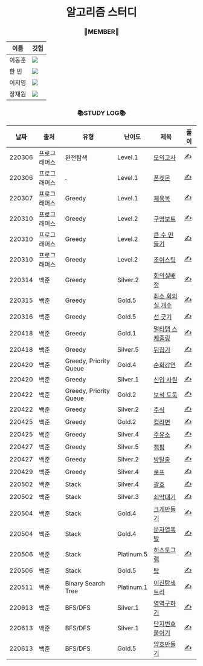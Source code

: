 <div align="center">

# 알고리즘 스터디

### 👫MEMBER👫

| 이름   | 깃헙                                                                                                                                                                                          |
| ------ | --------------------------------------------------------------------------------------------------------------------------------------------------------------------------------------------- |
| 이동훈 | <a href="https://github.com/green-kong"><img src="https://img.shields.io/badge/dev%2D%2Dkong-339933?style=flat-square&logo=github&logoColor=white&link=https://github.com/green-kong"/></a>   |
| 한 빈  | <a href="https://github.com/hb707"><img src="https://img.shields.io/badge/hb707-fa52ca?style=flat-square&logo=github&logoColor=white&link=https://github.com/hb707"/></a>                     |
| 이지영 | <a href="https://github.com/easy-young"><img src="https://img.shields.io/badge/easy%2D%2Dyoung-ed9e00?style=flat-square&logo=github&logoColor=white&link=https://github.com/easy-young"/></a> |
| 장재원 | <a href="https://github.com/bitkunst"><img src="https://img.shields.io/badge/bitKunst-0072dd?style=flat-square&logo=github&logoColor=white&link=https://github.com/bitKunst"/></a>            |

### 📚STUDY LOG📚

| 날짜   | 출처         | 유형                   | 난이도   | 제목                                                                     | 풀이                                                                           |
| ------ | ------------ | ---------------------- | -------- | ------------------------------------------------------------------------ | ------------------------------------------------------------------------------ |
| 220306 | 프로그래머스 | 완전탐색               | Level.1  | [모의고사](https://programmers.co.kr/learn/courses/30/lessons/42840)     | [✍️](https://github.com/green-kong/Algorithm_Study/tree/master/1week/PR_42840) |
| 220306 | 프로그래머스 | .                      | Level.1  | [폰켓몬](https://programmers.co.kr/learn/courses/30/lessons/1845)        | [✍️](https://github.com/green-kong/Algorithm_Study/tree/master/1week/PR_1845)  |
| 220307 | 프로그래머스 | Greedy                 | Level.1  | [체육복](https://programmers.co.kr/learn/courses/30/lessons/42862)       | [✍️](https://github.com/green-kong/Algorithm_Study/tree/master/1week/PR_42862) |
| 220310 | 프로그래머스 | Greedy                 | Level.2  | [구명보트](https://programmers.co.kr/learn/courses/30/lessons/42885)     | [✍️](https://github.com/green-kong/Algorithm_Study/tree/master/1week/PR_42885) |
| 220310 | 프로그래머스 | Greedy                 | Level.2  | [큰 수 만들기](https://programmers.co.kr/learn/courses/30/lessons/42883) | [✍️](https://github.com/green-kong/Algorithm_Study/tree/master/1week/PR_42883) |
| 220310 | 프로그래머스 | Greedy                 | Level.2  | [조이스틱](https://programmers.co.kr/learn/courses/30/lessons/42860)     | [✍️](https://github.com/green-kong/Algorithm_Study/tree/master/1week/PR_42860) |
| 220314 | 백준         | Greedy                 | Silver.2 | [회의실배정](https://www.acmicpc.net/problem/1931)                       | [✍️](https://github.com/green-kong/Algorithm_Study/tree/master/2week/BJ_1931)  |
| 220315 | 백준         | Greedy                 | Gold.5   | [최소 회의실 개수](https://www.acmicpc.net/problem/19598)                | [✍️](https://github.com/green-kong/Algorithm_Study/tree/master/2week/BJ_19598) |
| 220316 | 백준         | Greedy                 | Gold.5   | [선 긋기](https://www.acmicpc.net/problem/2170)                          | [✍️](https://github.com/green-kong/Algorithm_Study/tree/master/2week/BJ_2170)  |
| 220418 | 백준         | Greedy                 | Gold.1   | [멀티탭 스케줄링](https://www.acmicpc.net/problem/1700)                  | [✍️](https://github.com/green-kong/Algorithm_Study/tree/master/3week/BJ_1700)  |
| 220418 | 백준         | Greedy                 | Silver.5 | [뒤집기](https://www.acmicpc.net/problem/1439)                           | [✍️](https://github.com/green-kong/Algorithm_Study/tree/master/3week/BJ_1439)  |
| 220420 | 백준         | Greedy, Priority Queue | Gold.4   | [순회강연](https://www.acmicpc.net/problem/2109)                         | [✍️](https://github.com/green-kong/Algorithm_Study/tree/master/3week/BJ_2109)  |
| 220420 | 백준         | Greedy                 | Silver.1 | [신입 사원](https://www.acmicpc.net/problem/1946)                        | [✍️](https://github.com/green-kong/Algorithm_Study/tree/master/3week/BJ_1946)  |
| 220422 | 백준         | Greedy, Priority Queue | Gold.2   | [보석 도둑](https://www.acmicpc.net/problem/1202)                        | [✍️](https://github.com/green-kong/Algorithm_Study/tree/master/3week/BJ_1202)  |
| 220422 | 백준         | Greedy                 | Silver.2 | [주식](https://www.acmicpc.net/problem/11501)                            | [✍️](https://github.com/green-kong/Algorithm_Study/tree/master/3week/BJ_11501) |
| 220425 | 백준         | Greedy                 | Gold.2   | [컵라면](https://www.acmicpc.net/problem/1781)                           | [✍️](https://github.com/green-kong/Algorithm_Study/tree/master/4week/BJ_1781)  |
| 220425 | 백준         | Greedy                 | Silver.4 | [주유소](https://www.acmicpc.net/problem/13305)                          | [✍️](https://github.com/green-kong/Algorithm_Study/tree/master/4week/BJ_13305) |
| 220427 | 백준         | Greedy                 | Silver.5 | [캠핑](https://www.acmicpc.net/problem/4796)                             | [✍️](https://github.com/green-kong/Algorithm_Study/tree/master/4week/BJ_4796)  |
| 220427 | 백준         | Greedy                 | Silver.2 | [방탈출](https://www.acmicpc.net/problem/15729)                          | [✍️](https://github.com/green-kong/Algorithm_Study/tree/master/4week/BJ_15729) |
| 220429 | 백준         | Greedy                 | Silver.4 | [로프](https://www.acmicpc.net/problem/2217)                             | [✍️](https://github.com/green-kong/Algorithm_Study/tree/master/4week/BJ_2217)  |
| 220502 | 백준         | Stack                  | Silver.4 | [괄호](https://www.acmicpc.net/problem/9012)                             | [✍️](https://github.com/green-kong/Algorithm_Study/tree/master/5week/BJ_9012)  |
| 220502 | 백준         | Stack                  | Silver.3 | [쇠막대기](https://www.acmicpc.net/problem/10799)                        | [✍️](https://github.com/green-kong/Algorithm_Study/tree/master/5week/BJ_10799) |
| 220504 | 백준         | Stack                  | Gold.4   | [크게만들기](https://www.acmicpc.net/problem/2812)                       | [✍️](https://github.com/green-kong/Algorithm_Study/tree/master/5week/BJ_2812)  |
| 220504 | 백준         | Stack                  | Gold.4   | [문자열폭발](https://www.acmicpc.net/problem/9935)                       | [✍️](https://github.com/green-kong/Algorithm_Study/tree/master/5week/BJ_9935)  |
| 220506 | 백준         | Stack                  | Platinum.5   | [히스토그램](https://www.acmicpc.net/problem/1725)                               | [✍️](https://github.com/green-kong/Algorithm_Study/tree/master/5week/BJ_1725)  |
| 220506 | 백준         | Stack                  | Gold.5   | [탑](https://www.acmicpc.net/problem/2493)                               | [✍️](https://github.com/green-kong/Algorithm_Study/tree/master/5week/BJ_2493)  |
| 220511 | 백준         | Binary Search Tree                  | Platinum.1   | [이진탐색트리](https://www.acmicpc.net/problem/2957)                               | [✍️](https://github.com/green-kong/Algorithm_Study/tree/master/6week/BJ_2957)  |
| 220613 | 백준         | BFS/DFS              | Silver.1   | [영역구하기](https://www.acmicpc.net/problem/2583)                               | [✍️](https://github.com/green-kong/Algorithm_Study/tree/master/7week/BJ_2583)  |
| 220613 | 백준         | BFS/DFS              | Silver.1   | [단지번호붙이기](https://www.acmicpc.net/problem/2667)                               | [✍️](https://github.com/green-kong/Algorithm_Study/tree/master/7week/BJ_2667)  |
| 220613 | 백준         | BFS/DFS              | Gold.5   | [암호만들기](https://www.acmicpc.net/problem/1759)                               | [✍️](https://github.com/green-kong/Algorithm_Study/tree/master/6week/BJ_1759)  |
</div>
